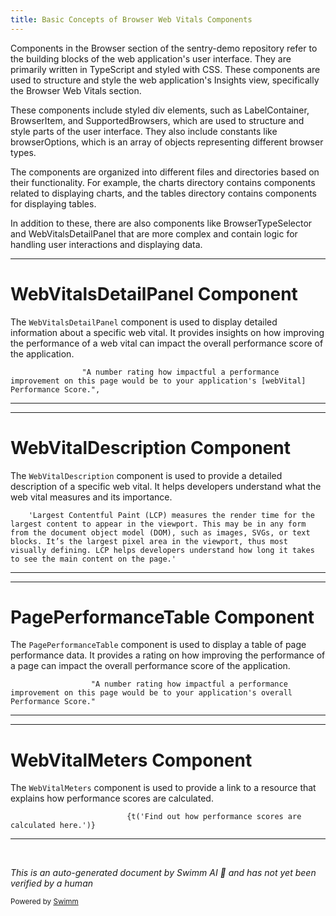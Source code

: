 ```yaml
---
title: Basic Concepts of Browser Web Vitals Components
---
```

Components in the Browser section of the sentry-demo repository refer to the building blocks of the web application's user interface. They are primarily written in TypeScript and styled with CSS. These components are used to structure and style the web application's Insights view, specifically the Browser Web Vitals section.

These components include styled div elements, such as LabelContainer, BrowserItem, and SupportedBrowsers, which are used to structure and style parts of the user interface. They also include constants like browserOptions, which is an array of objects representing different browser types.

The components are organized into different files and directories based on their functionality. For example, the charts directory contains components related to displaying charts, and the tables directory contains components for displaying tables.

In addition to these, there are also components like BrowserTypeSelector and WebVitalsDetailPanel that are more complex and contain logic for handling user interactions and displaying data.

<SwmSnippet path="/static/app/views/insights/browser/webVitals/components/webVitalsDetailPanel.tsx" line="160">

---

# WebVitalsDetailPanel Component

The `WebVitalsDetailPanel` component is used to display detailed information about a specific web vital. It provides insights on how improving the performance of a web vital can impact the overall performance score of the application.

```tsx
                "A number rating how impactful a performance improvement on this page would be to your application's [webVital] Performance Score.",
```

---

</SwmSnippet>

<SwmSnippet path="/static/app/views/insights/browser/webVitals/components/webVitalDescription.tsx" line="51">

---

# WebVitalDescription Component

The `WebVitalDescription` component is used to provide a detailed description of a specific web vital. It helps developers understand what the web vital measures and its importance.

```tsx
    'Largest Contentful Paint (LCP) measures the render time for the largest content to appear in the viewport. This may be in any form from the document object model (DOM), such as images, SVGs, or text blocks. It’s the largest pixel area in the viewport, thus most visually defining. LCP helps developers understand how long it takes to see the main content on the page.'
```

---

</SwmSnippet>

<SwmSnippet path="/static/app/views/insights/browser/webVitals/components/tables/pagePerformanceTable.tsx" line="181">

---

# PagePerformanceTable Component

The `PagePerformanceTable` component is used to display a table of page performance data. It provides a rating on how improving the performance of a page can impact the overall performance score of the application.

```tsx
                  "A number rating how impactful a performance improvement on this page would be to your application's overall Performance Score."
```

---

</SwmSnippet>

<SwmSnippet path="/static/app/views/insights/browser/webVitals/components/webVitalMeters.tsx" line="103">

---

# WebVitalMeters Component

The `WebVitalMeters` component is used to provide a link to a resource that explains how performance scores are calculated.

```tsx
                          {t('Find out how performance scores are calculated here.')}
```

---

</SwmSnippet>

&nbsp;

*This is an auto-generated document by Swimm AI 🌊 and has not yet been verified by a human*

<SwmMeta version="3.0.0" repo-id="Z2l0aHViJTNBJTNBc2VudHJ5LWRlbW8lM0ElM0FTd2ltbS1EZW1v" repo-name="sentry-demo" doc-type="overview"><sup>Powered by [Swimm](/)</sup></SwmMeta>
